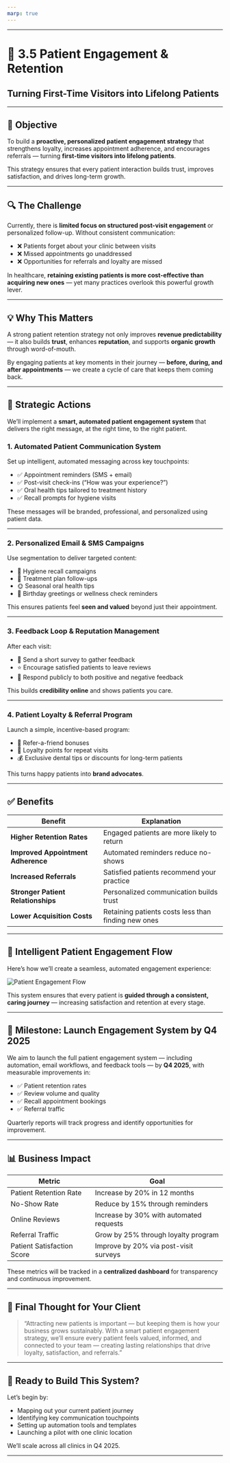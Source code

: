```yaml
---
marp: true
---
```



---

# 🦷 3.5 Patient Engagement & Retention  
## Turning First-Time Visitors into Lifelong Patients  

---

## 🎯 Objective

To build a **proactive, personalized patient engagement strategy** that strengthens loyalty, increases appointment adherence, and encourages referrals — turning **first-time visitors into lifelong patients**.

This strategy ensures that every patient interaction builds trust, improves satisfaction, and drives long-term growth.

---

## 🔍 The Challenge

Currently, there is **limited focus on structured post-visit engagement** or personalized follow-up. Without consistent communication:

- ❌ Patients forget about your clinic between visits  
- ❌ Missed appointments go unaddressed  
- ❌ Opportunities for referrals and loyalty are missed  

In healthcare, **retaining existing patients is more cost-effective than acquiring new ones** — yet many practices overlook this powerful growth lever.

---

## 💡 Why This Matters

A strong patient retention strategy not only improves **revenue predictability** — it also builds **trust**, enhances **reputation**, and supports **organic growth** through word-of-mouth.

By engaging patients at key moments in their journey — **before, during, and after appointments** — we create a cycle of care that keeps them coming back.

---

## 🌟 Strategic Actions

We’ll implement a **smart, automated patient engagement system** that delivers the right message, at the right time, to the right patient.

### 1. **Automated Patient Communication System**
Set up intelligent, automated messaging across key touchpoints:
- ✅ Appointment reminders (SMS + email)  
- ✅ Post-visit check-ins (“How was your experience?”)  
- ✅ Oral health tips tailored to treatment history  
- ✅ Recall prompts for hygiene visits  

These messages will be branded, professional, and personalized using patient data.

---

### 2. **Personalized Email & SMS Campaigns**
Use segmentation to deliver targeted content:
- 📅 Hygiene recall campaigns  
- 📌 Treatment plan follow-ups  
- 🌞 Seasonal oral health tips  
- 🎉 Birthday greetings or wellness check reminders  

This ensures patients feel **seen and valued** beyond just their appointment.

---

### 3. **Feedback Loop & Reputation Management**
After each visit:
- 📝 Send a short survey to gather feedback  
- ⭐ Encourage satisfied patients to leave reviews  
- 💬 Respond publicly to both positive and negative feedback  

This builds **credibility online** and shows patients you care.

---

### 4. **Patient Loyalty & Referral Program**
Launch a simple, incentive-based program:
- 🎁 Refer-a-friend bonuses  
- 🏅 Loyalty points for repeat visits  
- 💰 Exclusive dental tips or discounts for long-term patients  

This turns happy patients into **brand advocates**.

---

## ✅ Benefits

| Benefit | Explanation |
|--------|-------------|
| **Higher Retention Rates** | Engaged patients are more likely to return |
| **Improved Appointment Adherence** | Automated reminders reduce no-shows |
| **Increased Referrals** | Satisfied patients recommend your practice |
| **Stronger Patient Relationships** | Personalized communication builds trust |
| **Lower Acquisition Costs** | Retaining patients costs less than finding new ones |

---

## 🧠 Intelligent Patient Engagement Flow

Here’s how we’ll create a seamless, automated engagement experience:

![Patient Engagement Flow](images/patient_engagement_flow.png)

This system ensures that every patient is **guided through a consistent, caring journey** — increasing satisfaction and retention at every stage.

---

## 🚀 Milestone: Launch Engagement System by Q4 2025

We aim to launch the full patient engagement system — including automation, email workflows, and feedback tools — by **Q4 2025**, with measurable improvements in:
- ✅ Patient retention rates  
- ✅ Review volume and quality  
- ✅ Recall appointment bookings  
- ✅ Referral traffic  

Quarterly reports will track progress and identify opportunities for improvement.

---

## 📊 Business Impact

| Metric | Goal |
|--------|------|
| Patient Retention Rate | Increase by 20% in 12 months |
| No-Show Rate | Reduce by 15% through reminders |
| Online Reviews | Increase by 30% with automated requests |
| Referral Traffic | Grow by 25% through loyalty program |
| Patient Satisfaction Score | Improve by 20% via post-visit surveys |

These metrics will be tracked in a **centralized dashboard** for transparency and continuous improvement.

---

## 💬 Final Thought for Your Client

> “Attracting new patients is important — but keeping them is how your business grows sustainably. With a smart patient engagement strategy, we’ll ensure every patient feels valued, informed, and connected to your team — creating lasting relationships that drive loyalty, satisfaction, and referrals.”

---

## 🧩 Ready to Build This System?

Let’s begin by:
- Mapping out your current patient journey  
- Identifying key communication touchpoints  
- Setting up automation tools and templates  
- Launching a pilot with one clinic location  

We’ll scale across all clinics in Q4 2025.

---

